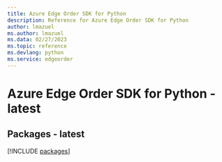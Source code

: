 ```yaml
---
title: Azure Edge Order SDK for Python
description: Reference for Azure Edge Order SDK for Python
author: lmazuel
ms.author: lmazuel
ms.data: 02/27/2023
ms.topic: reference
ms.devlang: python
ms.service: edgeorder
---
```

# Azure Edge Order SDK for Python - latest
## Packages - latest
[!INCLUDE [packages](edge-order-index.md)]